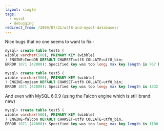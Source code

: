 ```yaml
---
layout: single
tags:
  - mysql
  - debugging
redirect_from: /2009/07/31/utf8-and-mysql-databases/
---
```


Nice bugs that no one seems to want to fix:-

```sql
mysql> create table test5 (
wibble varchar(500), PRIMARY KEY (wibble)
) ENGINE=InnoDB DEFAULT CHARSET=utf8 COLLATE=utf8_bin;
ERROR 1071 (42000): Specified key was too long; max key length is 767 bytes

mysql> create table test5 (
wibble varchar(500), PRIMARY KEY (wibble)
) ENGINE=myisam DEFAULT CHARSET=utf8 COLLATE=utf8_bin;
ERROR 1071 (42000): Specified key was too long; max key length is 1332 bytes
```
And even with MySQL 6.0.9 (using the Falcon engine which is still brand new)

```sql
mysql> create table test5 (
wibble varchar(500), PRIMARY KEY (wibble)
) ENGINE=falcon DEFAULT CHARSET=utf8 COLLATE=utf8_bin;
ERROR 1071 (42000): Specified key was too long; max key length is 1100 bytes
```
